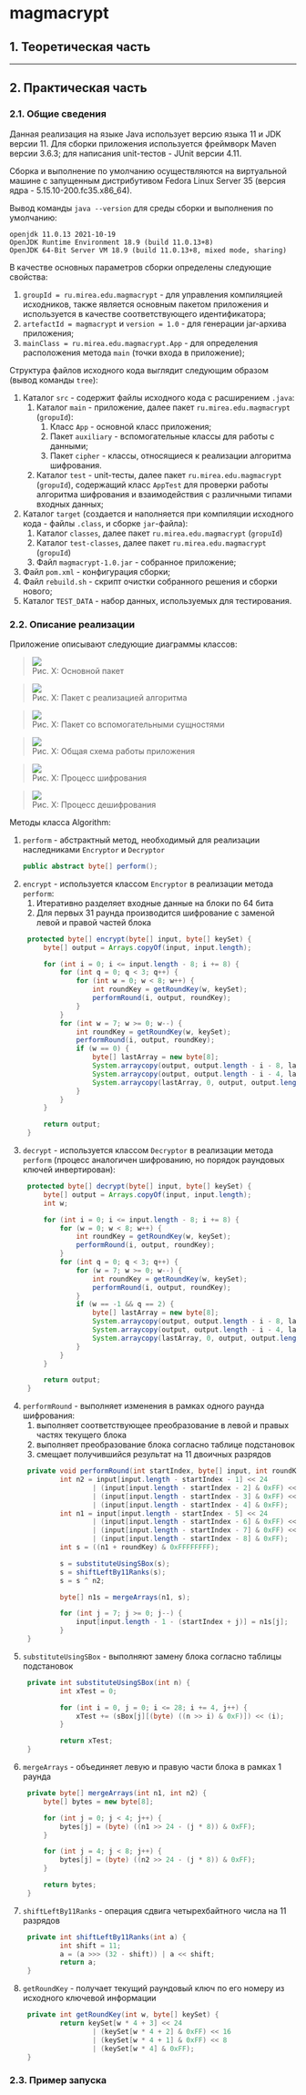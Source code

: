 # magmacrypt

## 1. Теоретическая часть



***

## 2. Практическая часть

### 2.1. Общие сведения

Данная реализация на языке Java использует версию языка 11 и JDK версии 11. Для сборки приложения используется фреймворк Maven версии 3.6.3; для написания unit-тестов - JUnit версии 4.11.

Сборка и выполнение по умолчанию осуществляются на виртуальной машине с запущенным дистрибутивом Fedora Linux Server 35 (версия ядра - 5.15.10-200.fc35.x86_64).

Вывод команды `java --version` для среды сборки и выполнения по умолчанию:

```
openjdk 11.0.13 2021-10-19
OpenJDK Runtime Environment 18.9 (build 11.0.13+8)
OpenJDK 64-Bit Server VM 18.9 (build 11.0.13+8, mixed mode, sharing)
```

В качестве основных параметров сборки определены следующие свойства:
1. `groupId = ru.mirea.edu.magmacrypt` - для управления компиляцией исходников, также является основным пакетом приложения и используется в качестве соответствующего идентификатора;
2. `artefactId = magmacrypt` и `version = 1.0` - для генерации jar-архива приложения;
3. `mainClass = ru.mirea.edu.magmacrypt.App` - для определения расположения метода `main` (точки входа в приложение);

Структура файлов исходного кода выглядит следующим образом (вывод команды `tree`):

1. Каталог `src` - содержит файлы исходного кода с расширением `.java`:
   1. Каталог `main` - приложение, далее пакет `ru.mirea.edu.magmacrypt` (`gropuId`):
      1. Класс `App` - основной класс приложения;
      2. Пакет `auxiliary` - вспомогательные классы для работы с данными;
      3. Пакет `cipher` - классы, относящиеся к реализации алгоритма шифрования.
   2. Каталог `test` - unit-тесты, далее пакет `ru.mirea.edu.magmacrypt` (`gropuId`), содержащий класс `AppTest` для проверки работы алгоритма шифрования и взаимодействия с различными типами входных данных;
2. Каталог `target` (создается и наполняется при компиляции исходного кода - файлы `.class`, и сборке `jar`-файла):
   1. Каталог `classes`, далее пакет `ru.mirea.edu.magmacrypt` (`gropuId`)
   2. Каталог `test-classes`, далее пакет `ru.mirea.edu.magmacrypt` (`gropuId`)
   3. Файл `magmacrypt-1.0.jar` - собранное приложение;
3. Файл `pom.xml` - конфигурация сборки;
4. Файл `rebuild.sh` - скрипт очистки собранного решения и сборки нового;
5. Каталог `TEST_DATA` - набор данных, используемых для тестирования.

<div style="page-break-after: always;"></div>

### 2.2. Описание реализации

Приложение описывают следующие диаграммы классов:

>![](docs/pics/app.png)  
Рис. Х: Основной пакет

>![](docs/pics/cipher.png)  
Рис. Х: Пакет с реализацией алгоритма

>![](docs/pics/aux.png)  
Рис. Х: Пакет со вспомогательными сущностями

>![](docs/pics/main.drawio.png)  
Рис. Х: Общая схема работы приложения

>![](docs/pics/encrypting.drawio.png)  
Рис. Х: Процесс шифрования

>![](docs/pics/decrypting.drawio.png)  
Рис. Х: Процесс дешифрования

Методы класса Algorithm:
1. `perform` - абстрактный метод, необходимый для реализации наследниками `Encryptor` и `Decryptor`  
   ```Java
   public abstract byte[] perform();
   ```
2. `encrypt` - используется классом `Encryptor` в реализации метода `perform`:
   1. Итеративно разделяет входные данные на блоки по 64 бита
   2. Для первых 31 раунда производится шифрование с заменой левой и правой частей блока
   ```Java
    protected byte[] encrypt(byte[] input, byte[] keySet) {
        byte[] output = Arrays.copyOf(input, input.length);

        for (int i = 0; i <= input.length - 8; i += 8) {
            for (int q = 0; q < 3; q++) {
                for (int w = 0; w < 8; w++) {
                    int roundKey = getRoundKey(w, keySet);
                    performRound(i, output, roundKey);
                }
            }
            for (int w = 7; w >= 0; w--) {
                int roundKey = getRoundKey(w, keySet);
                performRound(i, output, roundKey);
                if (w == 0) {
                    byte[] lastArray = new byte[8];
                    System.arraycopy(output, output.length - i - 8, lastArray, 4, 4);
                    System.arraycopy(output, output.length - i - 4, lastArray, 0, 4);
                    System.arraycopy(lastArray, 0, output, output.length - i - 8, 8);
                }
            }
        }

        return output;
    }
   ```
3. `decrypt` - используется классом `Decryptor` в реализации метода `perform` (процесс аналогичен шифрованию, но порядок раундовых ключей инвертирован):  
   ```Java
    protected byte[] decrypt(byte[] input, byte[] keySet) {
        byte[] output = Arrays.copyOf(input, input.length);
        int w;

        for (int i = 0; i <= input.length - 8; i += 8) {
            for (w = 0; w < 8; w++) {
                int roundKey = getRoundKey(w, keySet);
                performRound(i, output, roundKey);
            }
            for (int q = 0; q < 3; q++) {
                for (w = 7; w >= 0; w--) {
                    int roundKey = getRoundKey(w, keySet);
                    performRound(i, output, roundKey);
                }
                if (w == -1 && q == 2) {
                    byte[] lastArray = new byte[8];
                    System.arraycopy(output, output.length - i - 8, lastArray, 4, 4);
                    System.arraycopy(output, output.length - i - 4, lastArray, 0, 4);
                    System.arraycopy(lastArray, 0, output, output.length - i - 8, 8);
                }
            }
        }

        return output;
    }
   ```
4. `performRound` - выполняет изменения в рамках одного раунда шифрования:
   1. выполняет соответствующее преобразование в левой и правых частях текущего блока
   2. выполняет преобразование блока согласно таблице подстановок
   3. смещает получившийся результат на 11 двоичных разрядов
   ```Java
    private void performRound(int startIndex, byte[] input, int roundKey) {
            int n2 = input[input.length - startIndex - 1] << 24
                    | (input[input.length - startIndex - 2] & 0xFF) << 16
                    | (input[input.length - startIndex - 3] & 0xFF) << 8
                    | (input[input.length - startIndex - 4] & 0xFF);
            int n1 = input[input.length - startIndex - 5] << 24
                    | (input[input.length - startIndex - 6] & 0xFF) << 16
                    | (input[input.length - startIndex - 7] & 0xFF) << 8
                    | (input[input.length - startIndex - 8] & 0xFF);
            int s = ((n1 + roundKey) & 0xFFFFFFFF);

            s = substituteUsingSBox(s);
            s = shiftLeftBy11Ranks(s);
            s = s ^ n2;

            byte[] n1s = mergeArrays(n1, s);

            for (int j = 7; j >= 0; j--) {
                input[input.length - 1 - (startIndex + j)] = n1s[j];
            }
    }
   ```
5. `substituteUsingSBox` - выполняют замену блока согласно таблицы подстановок  
   ```Java
    private int substituteUsingSBox(int n) {
            int xTest = 0;

            for (int i = 0, j = 0; i <= 28; i += 4, j++) {
                xTest += (sBox[j][(byte) ((n >> i) & 0xF)]) << (i);
            }

            return xTest;
    }
   ```
6. `mergeArrays` - объединяет левую и правую части блока в рамках 1 раунда  
   ```Java
    private byte[] mergeArrays(int n1, int n2) {
        byte[] bytes = new byte[8];

        for (int j = 0; j < 4; j++) {
            bytes[j] = (byte) ((n1 >> 24 - (j * 8)) & 0xFF);
        }

        for (int j = 4; j < 8; j++) {
            bytes[j] = (byte) ((n2 >> 24 - (j * 8)) & 0xFF);
        }

        return bytes;
    }
   
   ```
7. `shiftLeftBy11Ranks` - операция сдвига четырехбайтного числа на 11 разрядов  
   ```Java
    private int shiftLeftBy11Ranks(int a) {
            int shift = 11;
            a = (a >>> (32 - shift)) | a << shift;
            return a;
    }
   ```
8. `getRoundKey` - получает текущий раундовый ключ по его номеру из исходного ключевой информации  
   ```Java
    private int getRoundKey(int w, byte[] keySet) {
            return keySet[w * 4 + 3] << 24
                    | (keySet[w * 4 + 2] & 0xFF) << 16
                    | (keySet[w * 4 + 1] & 0xFF) << 8
                    | (keySet[w * 4] & 0xFF);
    }
   ```

<div style="page-break-after: always;"></div>

### 2.3. Пример запуска

<div style="page-break-after: always;"></div>
